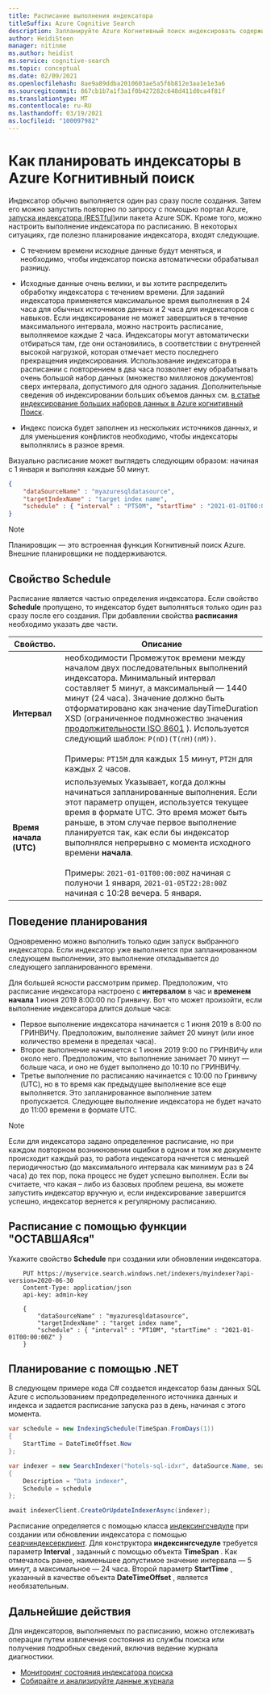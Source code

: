 ```yaml
---
title: Расписание выполнения индексатора
titleSuffix: Azure Cognitive Search
description: Запланируйте Azure Когнитивный поиск индексировать содержимое периодически или в определенное время.
author: HeidiSteen
manager: nitinme
ms.author: heidist
ms.service: cognitive-search
ms.topic: conceptual
ms.date: 02/09/2021
ms.openlocfilehash: 8ae9a89ddba2010603ae5a5f6b812e3aa1e1e3a6
ms.sourcegitcommit: 867cb1b7a1f3a1f0b427282c648d411d0ca4f81f
ms.translationtype: MT
ms.contentlocale: ru-RU
ms.lasthandoff: 03/19/2021
ms.locfileid: "100097982"
---
```

# <a name="how-to-schedule-indexers-in-azure-cognitive-search"></a>Как планировать индексаторы в Azure Когнитивный поиск

Индексатор обычно выполняется один раз сразу после создания. Затем его можно запустить повторно по запросу с помощью портал Azure, [запуска индексатора (RESTful)](/rest/api/searchservice/run-indexer)или пакета Azure SDK. Кроме того, можно настроить выполнение индексатора по расписанию. В некоторых ситуациях, где полезно планирование индексатора, входят следующие.

* С течением времени исходные данные будут меняться, и необходимо, чтобы индексатор поиска автоматически обрабатывал разницу.

* Исходные данные очень велики, и вы хотите распределить обработку индексатора с течением времени. Для заданий индексатора применяется максимальное время выполнения в 24 часа для обычных источников данных и 2 часа для индексаторов с навыков. Если индексирование не может завершиться в течение максимального интервала, можно настроить расписание, выполняемое каждые 2 часа. Индексаторы могут автоматически отбираться там, где они остановились, в соответствии с внутренней высокой нагрузкой, которая отмечает место последнего прекращения индексирования. Использование индексатора в расписании с повторением в два часа позволяет ему обрабатывать очень большой набор данных (множество миллионов документов) сверх интервала, допустимого для одного задания. Дополнительные сведения об индексировании больших объемов данных см. [в статье индексирование больших наборов данных в Azure когнитивный Поиск](search-howto-large-index.md).

* Индекс поиска будет заполнен из нескольких источников данных, и для уменьшения конфликтов необходимо, чтобы индексаторы выполнялись в разное время.

Визуально расписание может выглядеть следующим образом: начиная с 1 января и выполняя каждые 50 минут.

```json
{
    "dataSourceName" : "myazuresqldatasource",
    "targetIndexName" : "target index name",
    "schedule" : { "interval" : "PT50M", "startTime" : "2021-01-01T00:00:00Z" }
}
```

> [!NOTE]
> Планировщик — это встроенная функция Когнитивный поиск Azure. Внешние планировщики не поддерживаются.

## <a name="schedule-property"></a>Свойство Schedule

Расписание является частью определения индексатора. Если свойство **Schedule** пропущено, то индексатор будет выполняться только один раз сразу после его создания. При добавлении свойства **расписания** необходимо указать две части.

| Свойство. | Описание |
|----------|-------------|
|**Интервал** | необходимости Промежуток времени между началом двух последовательных выполнений индексатора. Минимальный интервал составляет 5 минут, а максимальный — 1440 минут (24 часа). Значение должно быть отформатировано как значение dayTimeDuration XSD (ограниченное подмножество значения [продолжительности ISO 8601](https://www.w3.org/TR/xmlschema11-2/#dayTimeDuration) ). Используется следующий шаблон: `P(nD)(T(nH)(nM))`. <br/><br/>Примеры: `PT15M` для каждых 15 минут, `PT2H` для каждых 2 часов.|
| **Время начала (UTC)** | используемых Указывает, когда должны начинаться запланированные выполнения. Если этот параметр опущен, используется текущее время в формате UTC. Это время может быть раньше, в этом случае первое выполнение планируется так, как если бы индексатор выполнялся непрерывно с момента исходного времени **начала**.<br/><br/>Примеры: `2021-01-01T00:00:00Z` начиная с полуночи 1 января, `2021-01-05T22:28:00Z` начиная с 10:28 вечера. 5 января.|

## <a name="scheduling-behavior"></a>Поведение планирования

Одновременно можно выполнить только один запуск выбранного индексатора. Если индексатор уже выполняется при запланированном следующем выполнении, это выполнение откладывается до следующего запланированного времени.

Для большей ясности рассмотрим пример. Предположим, что расписание индексатора настроено с **интервалом** в час и **временем начала** 1 июня 2019 8:00:00 по Гринвичу. Вот что может произойти, если выполнение индексатора длится дольше часа:

* Первое выполнение индексатора начинается с 1 июня 2019 в 8:00 по ГРИНВИЧу. Предположим, выполнение займет 20 минут (или иное количество времени в пределах часа).
* Второе выполнение начинается с 1 июня 2019 9:00 по ГРИНВИЧу или около него. Предположим, что выполнение занимает 70 минут — больше часа, и оно не будет выполнено до 10:10 по ГРИНВИЧу.
* Третье выполнение по расписанию начинается с 10:00 по Гринвичу (UTC), но в то время как предыдущее выполнение все еще выполняется. Это запланированное выполнение затем пропускается. Следующее выполнение индексатора не будет начато до 11:00 времени в формате UTC.

> [!NOTE]
> Если для индексатора задано определенное расписание, но при каждом повторном возникновении ошибки в одном и том же документе происходит каждый раз, то работа индексатора начнется с меньшей периодичностью (до максимального интервала как минимум раз в 24 часа) до тех пор, пока процесс не будет успешно выполнен. Если вы считаете, что какая – либо из базовых проблем решена, вы можете запустить индексатор вручную и, если индексирование завершится успешно, индексатор вернется к регулярному расписанию.

## <a name="schedule-using-rest"></a>Расписание с помощью функции "ОСТАВШАЯся"

Укажите свойство **Schedule** при создании или обновлении индексатора.

```http
    PUT https://myservice.search.windows.net/indexers/myindexer?api-version=2020-06-30
    Content-Type: application/json
    api-key: admin-key

    {
        "dataSourceName" : "myazuresqldatasource",
        "targetIndexName" : "target index name",
        "schedule" : { "interval" : "PT10M", "startTime" : "2021-01-01T00:00:00Z" }
    }
```

## <a name="schedule-using-net"></a>Планирование с помощью .NET

В следующем примере кода C# создается индексатор базы данных SQL Azure с использованием предопределенного источника данных и индекса и задается расписание запуска раз в день, начиная с этого момента.

```csharp
var schedule = new IndexingSchedule(TimeSpan.FromDays(1))
{
    StartTime = DateTimeOffset.Now
};

var indexer = new SearchIndexer("hotels-sql-idxr", dataSource.Name, searchIndex.Name)
{
    Description = "Data indexer",
    Schedule = schedule
};

await indexerClient.CreateOrUpdateIndexerAsync(indexer);
```

Расписание определяется с помощью класса [индексингсчедуле](/dotnet/api/azure.search.documents.indexes.models.indexingschedule) при создании или обновлении индексатора с помощью [сеарчиндексерклиент](/dotnet/api/azure.search.documents.indexes.searchindexerclient). Для конструктора **индексингсчедуле** требуется параметр **Interval** , заданный с помощью объекта **TimeSpan** . Как отмечалось ранее, наименьшее допустимое значение интервала — 5 минут, а максимальное — 24 часа. Второй параметр **StartTime** , указанный в качестве объекта **DateTimeOffset** , является необязательным.

## <a name="next-steps"></a>Дальнейшие действия

Для индексаторов, выполняемых по расписанию, можно отслеживать операции путем извлечения состояния из службы поиска или получения подробных сведений, включив ведение журнала диагностики.

* [Мониторинг состояния индексатора поиска](search-howto-monitor-indexers.md)
* [Собирайте и анализируйте данные журнала](search-monitor-logs.md)